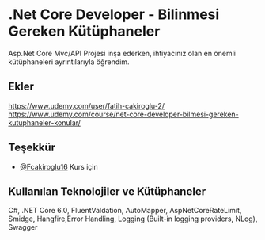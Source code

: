 
# .Net Core Developer - Bilinmesi Gereken Kütüphaneler

Asp.Net Core Mvc/API Projesi inşa ederken, ihtiyacınız olan en önemli kütüphaneleri ayrıntılarıyla öğrendim.


## Ekler

https://www.udemy.com/user/fatih-cakiroglu-2/
https://www.udemy.com/course/net-core-developer-bilmesi-gereken-kutuphaneler-konular/

  
## Teşekkür

- [@Fcakiroglu16](https://github.com/Fcakiroglu16) Kurs için

  
## Kullanılan Teknolojiler ve Kütüphaneler

C#, .NET Core 6.0, FluentValdation, AutoMapper, AspNetCoreRateLimit, Smidge, Hangfire,Error Handling, Logging (Built-in logging providers, NLog), Swagger

  

